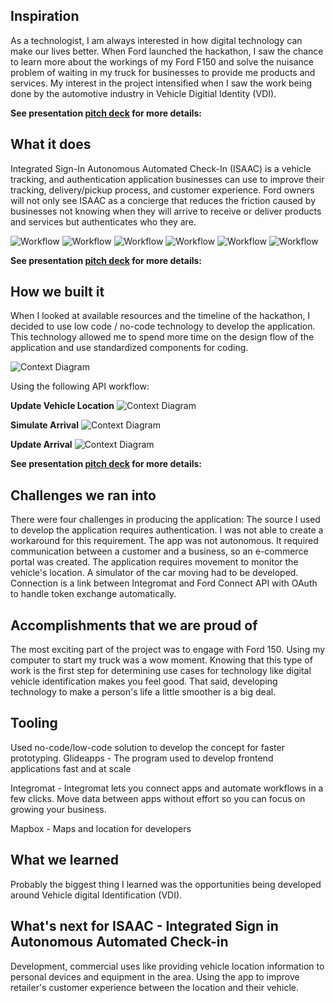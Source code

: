 ## Inspiration
As a technologist, I am always interested in how digital technology can make our lives better. When Ford launched the hackathon, I saw the chance to learn more about the workings of my Ford F150 and solve the nuisance problem of waiting in my truck for businesses to provide me products and services.  My interest in the project intensified when I saw the work being done by the automotive industry in Vehicle Digitial Identity (VDI).

**See presentation [pitch deck](https://www.canva.com/design/DAENDCUXG08/kVDJERwxNIup3UGdIS2OiA/view?utm_content=DAENDCUXG08&utm_campaign=designshare&utm_medium=link&utm_source=sharebutton) for more details:** 

## What it does
Integrated Sign-In Autonomous Automated Check-In (ISAAC) is a vehicle tracking, and authentication application businesses can use to improve their tracking, delivery/pickup process, and customer experience. Ford owners will not only see ISAAC as a concierge that reduces the friction caused by businesses not knowing when they will arrive to receive or deliver products and services but authenticates who they are. 

![Workflow](https://github.com/canedy/Ford-Smart-Vehicle-Connectivty-Challenge/blob/main/5.PNG)
![Workflow](https://github.com/canedy/Ford-Smart-Vehicle-Connectivty-Challenge/blob/main/6.PNG)
![Workflow](https://github.com/canedy/Ford-Smart-Vehicle-Connectivty-Challenge/blob/main/7.PNG)
![Workflow](https://github.com/canedy/Ford-Smart-Vehicle-Connectivty-Challenge/blob/main/8.PNG)
![Workflow](https://github.com/canedy/Ford-Smart-Vehicle-Connectivty-Challenge/blob/main/9.PNG)
![Workflow](https://github.com/canedy/Ford-Smart-Vehicle-Connectivty-Challenge/blob/main/10.PNG)

**See presentation [pitch deck](https://www.canva.com/design/DAENDCUXG08/kVDJERwxNIup3UGdIS2OiA/view?utm_content=DAENDCUXG08&utm_campaign=designshare&utm_medium=link&utm_source=sharebutton) for more details:** 

## How we built it
When I looked at available resources and the timeline of the hackathon, I decided to use low code / no-code technology to develop the application.  This technology allowed me to spend more time on the design flow of the application and use standardized components for coding.
 
 ![Context Diagram](https://github.com/canedy/Ford-Smart-Vehicle-Connectivty-Challenge/blob/main/ISSAC%20Application%20-%20Context%20Diagram.PNG)
 
 Using the following API workflow:
 
 **Update Vehicle Location**
 ![Context Diagram](https://github.com/canedy/Ford-Smart-Vehicle-Connectivty-Challenge/blob/main/Update%20vehicle%20location%20and%20meta%20data.PNG)
 
 **Simulate Arrival**
 ![Context Diagram](https://github.com/canedy/Ford-Smart-Vehicle-Connectivty-Challenge/blob/main/Simulate%20Arrival.PNG)
 
 **Update Arrival**
 ![Context Diagram](https://github.com/canedy/Ford-Smart-Vehicle-Connectivty-Challenge/blob/main/Update%20Arrival%20Time.PNG)
 
 
**See presentation [pitch deck](https://www.canva.com/design/DAENDCUXG08/kVDJERwxNIup3UGdIS2OiA/view?utm_content=DAENDCUXG08&utm_campaign=designshare&utm_medium=link&utm_source=sharebutton) for more details:** 

## Challenges we ran into
There were four challenges in producing the application:
The source I used to develop the application requires authentication. I was not able to create a workaround for this requirement.
The app was not autonomous. It required communication between a customer and a business, so an e-commerce portal was created. 
The application requires movement to monitor the vehicle's location.   A simulator of the car moving had to be developed.
Connection is a link between Integromat and Ford Connect API with OAuth to handle token exchange automatically.

 ## Accomplishments that we are proud of
The most exciting part of the project was to engage with Ford 150. Using my computer to start my truck was a wow moment. Knowing that this type of work is the first step for determining use cases for technology like digital vehicle identification makes you feel good. That said, developing technology to make a person's life a little smoother is a big deal.

## Tooling
Used no-code/low-code solution to develop the concept for faster prototyping. 
Glideapps - The program used to develop frontend applications fast and at scale

Integromat - Integromat lets you connect apps and automate workflows in a few clicks. Move data between apps without effort so you can focus on growing your business.

Mapbox - Maps and location for developers

## What we learned
 Probably the biggest thing I learned was the opportunities being developed around Vehicle digital Identification (VDI).

## What's next for ISAAC - Integrated Sign in Autonomous Automated Check-in
Development, commercial uses like providing vehicle location information to personal devices and equipment in the area. Using the app to improve retailer's customer experience between the location and their vehicle.
